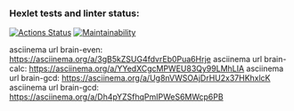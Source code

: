 ### Hexlet tests and linter status:
[![Actions Status](https://github.com/Hohlyandiya/frontend-project-44/workflows/hexlet-check/badge.svg)](https://github.com/Hohlyandiya/frontend-project-44/actions)
[![Maintainability](https://api.codeclimate.com/v1/badges/f73b51a44818a168a1a8/maintainability)](https://codeclimate.com/github/Hohlyandiya/frontend-project-44/maintainability)

asciinema url brain-even: https://asciinema.org/a/3gB5kZSUG4fdvrEb0Pua6Hrje
asciinema url brain-calc: https://asciinema.org/a/YYedXCgcMPWEU83Qy99LMhLIA
asciinema url brain-gcd: https://asciinema.org/a/Ug8nVWSOAjDrHU2x37HKhxlcK
asciinema url brain-gcd: https://asciinema.org/a/Dh4pYZSfhqPmIPWeS6MWcp6PB